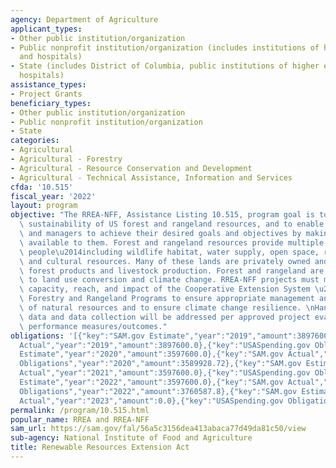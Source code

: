 ```yaml
---
agency: Department of Agriculture
applicant_types:
- Other public institution/organization
- Public nonprofit institution/organization (includes institutions of higher education
  and hospitals)
- State (includes District of Columbia, public institutions of higher education and
  hospitals)
assistance_types:
- Project Grants
beneficiary_types:
- Other public institution/organization
- Public nonprofit institution/organization
- State
categories:
- Agricultural
- Agricultural - Forestry
- Agricultural - Resource Conservation and Development
- Agricultural - Technical Assistance, Information and Services
cfda: '10.515'
fiscal_year: '2022'
layout: program
objective: "The RREA-NFF, Assistance Listing 10.515, program goal is to enhance the\
  \ sustainability of US forest and rangeland resources, and to enable landowners\
  \ and managers to achieve their desired goals and objectives by making sound research\
  \ available to them. Forest and rangeland resources provide multiple benefits to\
  \ people\u2014including wildlife habitat, water supply, open space, recreation,\
  \ and cultural resources. Many of these lands are privately owned and managed for\
  \ forest products and livestock production. Forest and rangeland are susceptible\
  \ to land use conversion and climate change. RREA-NFF projects must maximize the\
  \ capacity, reach, and impact of the Cooperative Extension System \u2013 Extension\
  \ Forestry and Rangeland Programs to ensure appropriate management and conservation\
  \ of natural resources and to ensure climate change resilience. \nHandling of baseline\
  \ data and data collection will be addressed per approved project evaluation or\
  \ performance measures/outcomes."
obligations: '[{"key":"SAM.gov Estimate","year":"2019","amount":3897600.0},{"key":"SAM.gov
  Actual","year":"2019","amount":3897600.0},{"key":"USASpending.gov Obligations","year":"2019","amount":3597600.0},{"key":"SAM.gov
  Estimate","year":"2020","amount":3597600.0},{"key":"SAM.gov Actual","year":"2020","amount":3597600.0},{"key":"USASpending.gov
  Obligations","year":"2020","amount":3589928.72},{"key":"SAM.gov Estimate","year":"2021","amount":3597600.0},{"key":"SAM.gov
  Actual","year":"2021","amount":3597600.0},{"key":"USASpending.gov Obligations","year":"2021","amount":4051008.1},{"key":"SAM.gov
  Estimate","year":"2022","amount":3597600.0},{"key":"SAM.gov Actual","year":"2022","amount":3597600.0},{"key":"USASpending.gov
  Obligations","year":"2022","amount":3760587.8},{"key":"SAM.gov Estimate","year":"2023","amount":300000.0},{"key":"SAM.gov
  Actual","year":"2023","amount":0.0},{"key":"USASpending.gov Obligations","year":"2023","amount":3574312.1}]'
permalink: /program/10.515.html
popular_name: RREA and RREA-NFF
sam_url: https://sam.gov/fal/56a5c3156dea413abaca77d49da81c50/view
sub-agency: National Institute of Food and Agriculture
title: Renewable Resources Extension Act
---
```

